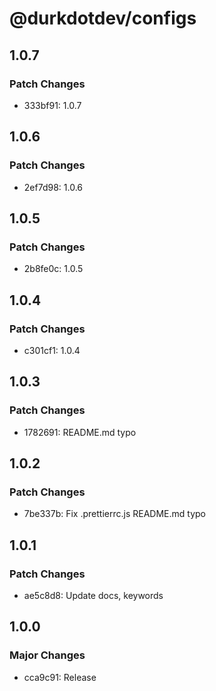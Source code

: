 # @durkdotdev/configs

## 1.0.7

### Patch Changes

- 333bf91: 1.0.7

## 1.0.6

### Patch Changes

- 2ef7d98: 1.0.6

## 1.0.5

### Patch Changes

- 2b8fe0c: 1.0.5

## 1.0.4

### Patch Changes

- c301cf1: 1.0.4

## 1.0.3

### Patch Changes

- 1782691: README.md typo

## 1.0.2

### Patch Changes

- 7be337b: Fix .prettierrc.js README.md typo

## 1.0.1

### Patch Changes

- ae5c8d8: Update docs, keywords

## 1.0.0

### Major Changes

- cca9c91: Release
